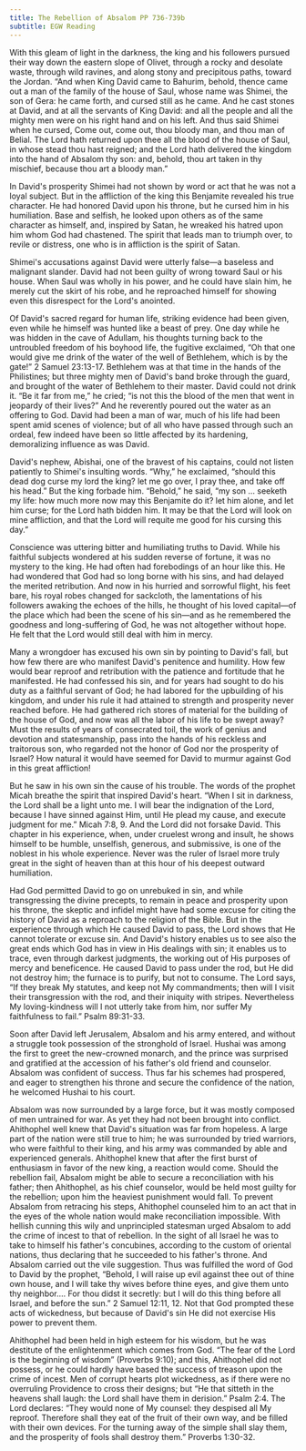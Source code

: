 ```yaml
---
title: The Rebellion of Absalom PP 736-739b
subtitle: EGW Reading
---
```


With this gleam of light in the darkness, the king and his followers pursued their way down the eastern slope of Olivet, through a rocky and desolate waste, through wild ravines, and along stony and precipitous paths, toward the Jordan. “And when King David came to Bahurim, behold, thence came out a man of the family of the house of Saul, whose name was Shimei, the son of Gera: he came forth, and cursed still as he came. And he cast stones at David, and at all the servants of King David: and all the people and all the mighty men were on his right hand and on his left. And thus said Shimei when he cursed, Come out, come out, thou bloody man, and thou man of Belial. The Lord hath returned upon thee all the blood of the house of Saul, in whose stead thou hast reigned; and the Lord hath delivered the kingdom into the hand of Absalom thy son: and, behold, thou art taken in thy mischief, because thou art a bloody man.”

In David's prosperity Shimei had not shown by word or act that he was not a loyal subject. But in the affliction of the king this Benjamite revealed his true character. He had honored David upon his throne, but he cursed him in his humiliation. Base and selfish, he looked upon others as of the same character as himself, and, inspired by Satan, he wreaked his hatred upon him whom God had chastened. The spirit that leads man to triumph over, to revile or distress, one who is in affliction is the spirit of Satan.

Shimei's accusations against David were utterly false—a baseless and malignant slander. David had not been guilty of wrong toward Saul or his house. When Saul was wholly in his power, and he could have slain him, he merely cut the skirt of his robe, and he reproached himself for showing even this disrespect for the Lord's anointed.

Of David's sacred regard for human life, striking evidence had been given, even while he himself was hunted like a beast of prey. One day while he was hidden in the cave of Adullam, his thoughts turning back to the untroubled freedom of his boyhood life, the fugitive exclaimed, “Oh that one would give me drink of the water of the well of Bethlehem, which is by the gate!” 2 Samuel 23:13-17. Bethlehem was at that time in the hands of the Philistines; but three mighty men of David's band broke through the guard, and brought of the water of Bethlehem to their master. David could not drink it. “Be it far from me,” he cried; “is not this the blood of the men that went in jeopardy of their lives?” And he reverently poured out the water as an offering to God. David had been a man of war, much of his life had been spent amid scenes of violence; but of all who have passed through such an ordeal, few indeed have been so little affected by its hardening, demoralizing influence as was David.

David's nephew, Abishai, one of the bravest of his captains, could not listen patiently to Shimei's insulting words. “Why,” he exclaimed, “should this dead dog curse my lord the king? let me go over, I pray thee, and take off his head.” But the king forbade him. “Behold,” he said, “my son ... seeketh my life: how much more now may this Benjamite do it? let him alone, and let him curse; for the Lord hath bidden him. It may be that the Lord will look on mine affliction, and that the Lord will requite me good for his cursing this day.”

Conscience was uttering bitter and humiliating truths to David. While his faithful subjects wondered at his sudden reverse of fortune, it was no mystery to the king. He had often had forebodings of an hour like this. He had wondered that God had so long borne with his sins, and had delayed the merited retribution. And now in his hurried and sorrowful flight, his feet bare, his royal robes changed for sackcloth, the lamentations of his followers awaking the echoes of the hills, he thought of his loved capital—of the place which had been the scene of his sin—and as he remembered the goodness and long-suffering of God, he was not altogether without hope. He felt that the Lord would still deal with him in mercy.

Many a wrongdoer has excused his own sin by pointing to David's fall, but how few there are who manifest David's penitence and humility. How few would bear reproof and retribution with the patience and fortitude that he manifested. He had confessed his sin, and for years had sought to do his duty as a faithful servant of God; he had labored for the upbuilding of his kingdom, and under his rule it had attained to strength and prosperity never reached before. He had gathered rich stores of material for the building of the house of God, and now was all the labor of his life to be swept away? Must the results of years of consecrated toil, the work of genius and devotion and statesmanship, pass into the hands of his reckless and traitorous son, who regarded not the honor of God nor the prosperity of Israel? How natural it would have seemed for David to murmur against God in this great affliction!

But he saw in his own sin the cause of his trouble. The words of the prophet Micah breathe the spirit that inspired David's heart. “When I sit in darkness, the Lord shall be a light unto me. I will bear the indignation of the Lord, because I have sinned against Him, until He plead my cause, and execute judgment for me.” Micah 7:8, 9. And the Lord did not forsake David. This chapter in his experience, when, under cruelest wrong and insult, he shows himself to be humble, unselfish, generous, and submissive, is one of the noblest in his whole experience. Never was the ruler of Israel more truly great in the sight of heaven than at this hour of his deepest outward humiliation.

Had God permitted David to go on unrebuked in sin, and while transgressing the divine precepts, to remain in peace and prosperity upon his throne, the skeptic and infidel might have had some excuse for citing the history of David as a reproach to the religion of the Bible. But in the experience through which He caused David to pass, the Lord shows that He cannot tolerate or excuse sin. And David's history enables us to see also the great ends which God has in view in His dealings with sin; it enables us to trace, even through darkest judgments, the working out of His purposes of mercy and beneficence. He caused David to pass under the rod, but He did not destroy him; the furnace is to purify, but not to consume. The Lord says, “If they break My statutes, and keep not My commandments; then will I visit their transgression with the rod, and their iniquity with stripes. Nevertheless My loving-kindness will I not utterly take from him, nor suffer My faithfulness to fail.” Psalm 89:31-33.

Soon after David left Jerusalem, Absalom and his army entered, and without a struggle took possession of the stronghold of Israel. Hushai was among the first to greet the new-crowned monarch, and the prince was surprised and gratified at the accession of his father's old friend and counselor. Absalom was confident of success. Thus far his schemes had prospered, and eager to strengthen his throne and secure the confidence of the nation, he welcomed Hushai to his court.

Absalom was now surrounded by a large force, but it was mostly composed of men untrained for war. As yet they had not been brought into conflict. Ahithophel well knew that David's situation was far from hopeless. A large part of the nation were still true to him; he was surrounded by tried warriors, who were faithful to their king, and his army was commanded by able and experienced generals. Ahithophel knew that after the first burst of enthusiasm in favor of the new king, a reaction would come. Should the rebellion fail, Absalom might be able to secure a reconciliation with his father; then Ahithophel, as his chief counselor, would be held most guilty for the rebellion; upon him the heaviest punishment would fall. To prevent Absalom from retracing his steps, Ahithophel counseled him to an act that in the eyes of the whole nation would make reconciliation impossible. With hellish cunning this wily and unprincipled statesman urged Absalom to add the crime of incest to that of rebellion. In the sight of all Israel he was to take to himself his father's concubines, according to the custom of oriental nations, thus declaring that he succeeded to his father's throne. And Absalom carried out the vile suggestion. Thus was fulfilled the word of God to David by the prophet, “Behold, I will raise up evil against thee out of thine own house, and I will take thy wives before thine eyes, and give them unto thy neighbor.... For thou didst it secretly: but I will do this thing before all Israel, and before the sun.” 2 Samuel 12:11, 12. Not that God prompted these acts of wickedness, but because of David's sin He did not exercise His power to prevent them.

Ahithophel had been held in high esteem for his wisdom, but he was destitute of the enlightenment which comes from God. “The fear of the Lord is the beginning of wisdom” (Proverbs 9:10); and this, Ahithophel did not possess, or he could hardly have based the success of treason upon the crime of incest. Men of corrupt hearts plot wickedness, as if there were no overruling Providence to cross their designs; but “He that sitteth in the heavens shall laugh: the Lord shall have them in derision.” Psalm 2:4. The Lord declares: “They would none of My counsel: they despised all My reproof. Therefore shall they eat of the fruit of their own way, and be filled with their own devices. For the turning away of the simple shall slay them, and the prosperity of fools shall destroy them.” Proverbs 1:30-32.